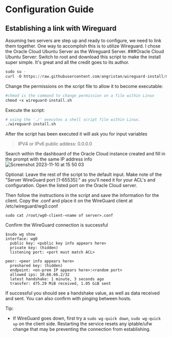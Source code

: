 # Configuration Guide

## Establishing a link with Wireguard
Assuming two servers are step up and ready to configure, we need to link them together. One way to accomplish this is to utilize Wireguard. 
I chose the Oracle Cloud Ubuntu Server as the Wireguard Server.
###Oracle Cloud Ubuntu Server:
Switch to root and download this script to make the install super simple. It's great and all the credit goes to its author.
```python
sudo su -
curl -O https://raw.githubusercontent.com/angristan/wireguard-install/master/wireguard-install.sh
```
Change the permissions on the script file to allow it to become executable:
```python
#chmod is the command to change permission on a file within Linux
chmod +x wireguard-install.sh
```
Execute the script:
```python
# using the './' executes a shell script file within Linux.
./wireguard-install.sh
```
After the script has been executed it will ask you for input variables
> IPV4 or IPv6 public addess: 0.0.0.0

Search within the dashboard of the Oracle Cloud instance created and fill in the prompt with the same IP address info
![Screenshot 2023-11-10 at 15 50 03](https://github.com/mark76ped/Infrastructure/assets/52715459/3d1ed478-4a3b-4415-99e2-b298e6d79e8a)

Optional: Leave the rest of the script to the default input.
Make note of the "Server WireGuard port [1-65535]:" as you'll need it for your ACL's and configuration.
Open the listed port on the Oracle Cloud server.

Then follow the instructions in the script and save the information for the client. Copy the .conf and place it on the WireGuard client at /etc/wireguard/wg0.conf
```
sudo cat /root/wg0-client-<name of server>.conf
```
Confirm the WireGuard connection is successful
```
$sudo wg show
interface: wg0
  public key: <public key info appears here>
  private key: (hidden)
  listening port: <port must match ACL>

peer: <peer info appears here>
  preshared key: (hidden)
  endpoint: <on-prem IP appears here>:<random port>
  allowed ips: 10.66.66.2/32
  latest handshake: 1 minute, 3 seconds ago
  transfer: 475.29 MiB received, 1.05 GiB sent
```
If successful you should see a handshake value, as well as data received and sent.
You can also confirm with pinging between hosts.

Tip: 
-  If WireGuard goes down, first try a `sudo wg-quick down`, `sudo wg-quick up` on the client side. Restarting the service resets any iptable/ufw change that may be preventing the connection from establishing.
